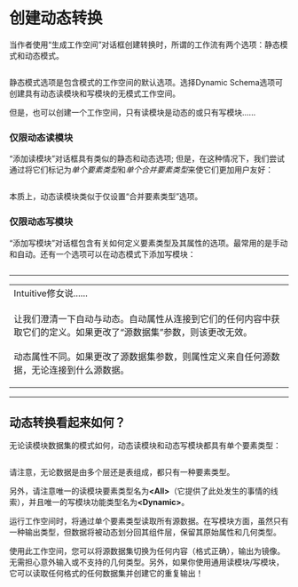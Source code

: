 # 创建动态转换

当作者使用“生成工作空间”对话框创建转换时，所谓的工作流有两个选项：静态模式和动态模式。

<p><a target="_blank" href="https://github.com/safesoftware/FMETraining/blob/Desktop-Advanced-2018/DesktopAdvanced3AdvancedR%2BW/Images/Img3.037.CreateDynamicWorkspace.png"><img src="../DesktopAdvanced3AdvancedR+W/Images/Img3.037.CreateDynamicWorkspace.png" alt="" style="max-width:100%;"></a></p>
<p><font style="vertical-align: inherit;"><font style="vertical-align: inherit;">静态模式选项是包含模式的工作空间的默认选项。</font><font style="vertical-align: inherit;">选择Dynamic Sc​​hema选项可创建具有动态读模块和写模块的无模式工作空间。</font></font></p>
<p><font style="vertical-align: inherit;"><font style="vertical-align: inherit;">但是，也可以创建一个工作空间，只有读模块是动态的或只有写模块......</font></font></p>
<h3><a id="user-content-dynamic-reader-only" class="anchor" aria-hidden="true" href="https://github.com/safesoftware/FMETraining/blob/Desktop-Advanced-2018/DesktopAdvanced3AdvancedR%2BW/3.10.CreatingDynamicTranslations.md#dynamic-reader-only"></a><font style="vertical-align: inherit;"><font style="vertical-align: inherit;">仅限动态读模块</font></font></h3>
<p><font style="vertical-align: inherit;"><font style="vertical-align: inherit;">“添加读模块”对话框具有类似的静态和动态选项; </font><font style="vertical-align: inherit;">但是，在这种情况下，我们尝试通过将它们标记为</font></font><em><font style="vertical-align: inherit;"><font style="vertical-align: inherit;">单个要素类型</font></font></em><font style="vertical-align: inherit;"><font style="vertical-align: inherit;">和</font></font><em><font style="vertical-align: inherit;"><font style="vertical-align: inherit;">单个合并要素类型</font></font></em><font style="vertical-align: inherit;"><font style="vertical-align: inherit;">来使它们更加用户友好</font><font style="vertical-align: inherit;">：</font></font></p>
<p><a target="_blank" href="https://github.com/safesoftware/FMETraining/blob/Desktop-Advanced-2018/DesktopAdvanced3AdvancedR%2BW/Images/Img3.038.AddDynamicReader.png"><img src="../DesktopAdvanced3AdvancedR+W/Images/Img3.038.AddDynamicReader.png" alt="" style="max-width:100%;"></a></p>
<p><font style="vertical-align: inherit;"><font style="vertical-align: inherit;">本质上，动态读模块类似于仅设置“合并要素类型”选项。</font></font></p>
<h3><a id="user-content-dynamic-writer-only" class="anchor" aria-hidden="true" href="https://github.com/safesoftware/FMETraining/blob/Desktop-Advanced-2018/DesktopAdvanced3AdvancedR%2BW/3.10.CreatingDynamicTranslations.md#dynamic-writer-only"></a><font style="vertical-align: inherit;"><font style="vertical-align: inherit;">仅限动态写模块</font></font></h3>
<p><font style="vertical-align: inherit;"><font style="vertical-align: inherit;">“添加写模块”对话框包含有关如何定义要素类型及其属性的选项。</font><font style="vertical-align: inherit;">最常用的是手动和自动。</font><font style="vertical-align: inherit;">还有一个选项可以在动态模式下添加写模块：</font></font></p>
<p><a target="_blank" href="https://github.com/safesoftware/FMETraining/blob/Desktop-Advanced-2018/DesktopAdvanced3AdvancedR%2BW/Images/Img3.039.AddDynamicWriter.png"><img src="../DesktopAdvanced3AdvancedR+W/Images/Img3.039.AddDynamicWriter.png" alt="" style="max-width:100%;"></a></p>
<hr>
<table>
<tbody><tr>
<td>
<i></i><font style="vertical-align: inherit;"><font style="vertical-align: inherit;">
Intuitive修女说......
</font></font></td>
</tr>
<tr>
<td><font style="vertical-align: inherit;"><font style="vertical-align: inherit;">

让我们澄清一下自动与动态。</font><font style="vertical-align: inherit;">自动属性从连接到它们的任何内容中获取它们的定义。</font><font style="vertical-align: inherit;">如果更改了“源数据集”参数，则该更改无效。 
</font></font><br><br><font style="vertical-align: inherit;"><font style="vertical-align: inherit;">动态属性不同。</font><font style="vertical-align: inherit;">如果更改了源数据集参数，则属性定义来自任何源数据，无论连接到什么源数据。 

</font></font></td>
</tr>
</tbody></table>
<hr>
<h2><a id="user-content-how-does-a-dynamic-translation-look" class="anchor" aria-hidden="true" href="https://github.com/safesoftware/FMETraining/blob/Desktop-Advanced-2018/DesktopAdvanced3AdvancedR%2BW/3.10.CreatingDynamicTranslations.md#how-does-a-dynamic-translation-look"></a><font style="vertical-align: inherit;"><font style="vertical-align: inherit;">动态转换看起来如何？</font></font></h2>
<p><font style="vertical-align: inherit;"><font style="vertical-align: inherit;">无论读模块数据集的模式如何，动态读模块和动态写模块都具有单个要素类型：</font></font></p>
<p><a target="_blank" href="https://github.com/safesoftware/FMETraining/blob/Desktop-Advanced-2018/DesktopAdvanced3AdvancedR%2BW/Images/Img3.040.BasicDynamicWorkspace.png"><img src="../DesktopAdvanced3AdvancedR+W/Images/Img3.040.BasicDynamicWorkspace.png" alt="" style="max-width:100%;"></a></p>
<p><font style="vertical-align: inherit;"><font style="vertical-align: inherit;">请注意，无论数据是由多个层还是表组成，都只有一种要素类型。</font></font></p>
<p><font style="vertical-align: inherit;"><font style="vertical-align: inherit;">另外，请注意唯一的读模块要素类型名为</font></font><strong><font style="vertical-align: inherit;"><font style="vertical-align: inherit;">&lt;All&gt;</font></font></strong><font style="vertical-align: inherit;"><font style="vertical-align: inherit;">（它提供了此处发生的事情的线索），并且唯一的写模块功能类型名为</font></font><strong><font style="vertical-align: inherit;"><font style="vertical-align: inherit;">&lt;Dynamic&gt;</font></font></strong><font style="vertical-align: inherit;"><font style="vertical-align: inherit;">。</font></font></p>
<p><font style="vertical-align: inherit;"><font style="vertical-align: inherit;">运行工作空间时，将通过单个要素类型读取所有源数据。</font><font style="vertical-align: inherit;">在写模块方面，虽然只有一种输出类型，但数据将被动态划分回其组件层，保留其原始属性和几何类型。</font></font></p>
<p><font style="vertical-align: inherit;"><font style="vertical-align: inherit;">使用此工作空间，您可以将源数据集切换为任何内容（格式正确），输出为镜像。</font><font style="vertical-align: inherit;">无需担心意外输入或不支持的几何类型。</font><font style="vertical-align: inherit;">另外，如果你使用通用读模块/写模块，它可以读取任何格式的任何数据集并创建它的重复输出！</font></font></p>
